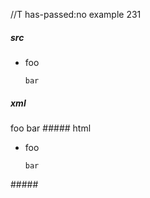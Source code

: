 //T has-passed:no
example 231
##### src
- foo

      bar
##### xml
<?xml version="1.0" encoding="UTF-8"?>
<!DOCTYPE document SYSTEM "CommonMark.dtd">
<document xmlns="http://commonmark.org/xml/1.0">
  <list type="bullet" tight="false">
    <item>
      <paragraph>
        <text>foo</text>
      </paragraph>
      <code_block>bar
</code_block>
    </item>
  </list>
</document>
##### html
<ul>
<li>
<p>foo</p>
<pre><code>bar
</code></pre>
</li>
</ul>
#####
